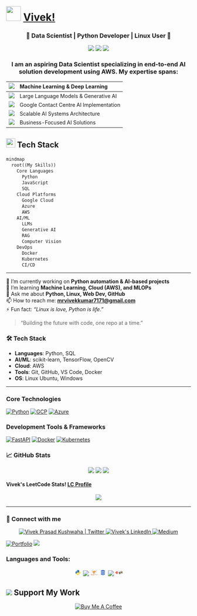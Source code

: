 <!--
**mrvivekkumar7171/mrvivekkumar7171** is a ✨ _special_ ✨ repository because its `README.md` (this file) appears on your GitHub profile.

Here are some ideas to get you started:

- 🔭 I’m currently working on ...
- 🌱 I’m currently learning ...
- 👯 I’m looking to collaborate on ...
- 🤔 I’m looking for help with ...
- 💬 Ask me about ...
- 📫 How to reach me: ...
- 😄 Pronouns: ...
- ⚡ Fun fact: ...
-->
<h1><img src="https://raw.githubusercontent.com/Tarikul-Islam-Anik/Animated-Fluent-Emojis/master/Emojis/People%20with%20professions/Man%20Technologist%20Light%20Skin%20Tone.png" width="40" height="40"> <a href="https://github.com/mrvivekkumar7171">Vivek!</a></h1>
<h3 align="center">🌟 Data Scientist | Python Developer | Linux User 🌟</h3>
<div align="center">
  <img src="https://img.shields.io/badge/AI-Engineering-blue?style=for-the-badge" />
  <img src="https://img.shields.io/badge/LLM-Enthusiast-green?style=for-the-badge" />
  <img src="https://img.shields.io/badge/Cloud-Solutions-orange?style=for-the-badge" />
</div>

<h3 align="center">I am an aspiring Data Scientist specializing in end-to-end AI solution development using AWS. My expertise spans:</h3>

| <img src="https://raw.githubusercontent.com/Tarikul-Islam-Anik/Animated-Fluent-Emojis/master/Emojis/Objects/Robot.png" width="20"> | Machine Learning & Deep Learning |
|:--:|:---|
| <img src="https://raw.githubusercontent.com/Tarikul-Islam-Anik/Animated-Fluent-Emojis/master/Emojis/Objects/Bar%20Chart.png" width="20"> | Large Language Models & Generative AI |
| <img src="https://raw.githubusercontent.com/Tarikul-Islam-Anik/Animated-Fluent-Emojis/master/Emojis/Objects/Counterclockwise%20Arrows%20Button.png" width="20"> | Google Contact Centre AI Implementation |
| <img src="https://raw.githubusercontent.com/Tarikul-Islam-Anik/Animated-Fluent-Emojis/master/Emojis/Objects/Direct%20Hit.png" width="20"> | Scalable AI Systems Architecture |
| <img src="https://raw.githubusercontent.com/Tarikul-Islam-Anik/Animated-Fluent-Emojis/master/Emojis/Objects/Light%20Bulb.png" width="20"> | Business-Focused AI Solutions |

## <img src="https://raw.githubusercontent.com/Tarikul-Islam-Anik/Animated-Fluent-Emojis/master/Emojis/Objects/Hammer%20and%20Wrench.png" width="25" height="25"> Tech Stack

```mermaid
mindmap
  root((My Skills))
    Core Languages
      Python
      JavaScript
      SQL
    Cloud Platforms
      Google Cloud
      Azure
      AWS
    AI/ML
      LLMs
      Generative AI
      RAG
      Computer Vision
    DevOps
      Docker
      Kubernetes
      CI/CD
```

---

🔭 I’m currently working on **Python automation & AI-based projects**  
🌱 I’m learning **Machine Learning, Cloud (AWS), and MLOPs**  
💬 Ask me about **Python, Linux, Web Dev, GitHub**  
📫 How to reach me: **mrvivekkumar7171@gmail.com**  
⚡ Fun fact: _“Linux is love, Python is life.”_ 
> “Building the future with code, one repo at a time.”  

### 🛠️ Tech Stack

- **Languages**: Python, SQL
- **AI/ML**: scikit-learn, TensorFlow, OpenCV  
- **Cloud**: AWS
- **Tools**: Git, GitHub, VS Code, Docker  
- **OS**: Linux Ubuntu, Windows

---

### Core Technologies
[![Python](https://img.shields.io/badge/Python-Expert-3776AB?style=flat-square&logo=python)](https://www.python.org/)
[![GCP](https://img.shields.io/badge/Google_Cloud-Specialist-4285F4?style=flat-square&logo=google-cloud)](https://cloud.google.com/)
[![Azure](https://img.shields.io/badge/Azure-Proficient-0089D6?style=flat-square&logo=microsoft-azure)](https://azure.microsoft.com/)

### Development Tools & Frameworks
[![FastAPI](https://img.shields.io/badge/FastAPI-Skilled-009688?style=flat-square&logo=fastapi)](https://fastapi.tiangolo.com/)
[![Docker](https://img.shields.io/badge/Docker-Advanced-2496ED?style=flat-square&logo=docker)](https://www.docker.com/)
[![Kubernetes](https://img.shields.io/badge/Kubernetes-Intermediate-326CE5?style=flat-square&logo=kubernetes)](https://kubernetes.io/)

### 📈 GitHub Stats

<p align="center">
  <img src="https://github-readme-streak-stats.herokuapp.com/?user=mrvivekkumar7171&theme=dark"/>
  <img src="https://github-readme-stats.vercel.app/api?username=mrvivekkumar7171&show_icons=true&theme=radical"/>
  <img src="https://github-readme-stats.vercel.app/api/top-langs/?username=mrvivekkumar7171&layout=compact&theme=github_dark" />
</p>

#### Vivek's LeetCode Stats! [LC Profile](https://leetcode.com/mrvivekkumar7171)
<p align="center">
  <img src="https://leetcard.jacoblin.cool/mrvivekkumar7171?font=roboto&ext=activity&hide=ranking"/>
</p>

---

### 📢 Connect with me
<p align="center">
<a href="https://x.com/VivekKumar7171"> <img alt="Vivek Prasad Kushwaha  | Twitter" width="22px" src="https://github.com/peterthehan/peterthehan/blob/ff2abc82ba18c42902a70c233d165c4e13c5a480/assets/twitter.svg" /> </a>
<a href="https://www.linkedin.com/in/Vivek-Kumar7171/"> <img alt="Vivek's LinkedIn" width="22px" src="https://github.com/peterthehan/peterthehan/blob/ff2abc82ba18c42902a70c233d165c4e13c5a480/assets/linkedin.svg" /> </a>
<a href="https://medium.com/@mrvivekkumar7171" target="_blank"> <img src="https://img.shields.io/badge/Medium-12100E?style=for-the-badge&logo=medium&logoColor=white" alt="Medium"/> </a>
  
[![Portfolio](https://img.shields.io/badge/-Portfolio-green)](https://thesoftmax.com/)
![](https://komarev.com/ghpvc/?username=mrvivekkumar7171&color=blue&style=flat&label=Views)
</p>


### Languages and Tools:
<p align="center">
<code><img height="20" src="https://raw.githubusercontent.com/github/explore/80688e429a7d4ef2fca1e82350fe8e3517d3494d/topics/python/python.png"></code>
<code><img height="20" src="https://avatars0.githubusercontent.com/u/21003710"></code>
<code><img height="20" src="https://raw.githubusercontent.com/github/explore/80688e429a7d4ef2fca1e82350fe8e3517d3494d/topics/tensorflow/tensorflow.png"></code>
<code><img height="20" src="https://raw.githubusercontent.com/github/explore/80688e429a7d4ef2fca1e82350fe8e3517d3494d/topics/sql/sql.png"></code>
<code><img height="20" src="https://avatars1.githubusercontent.com/u/21206976"></code>
<code><img height="20" src="https://raw.githubusercontent.com/github/explore/80688e429a7d4ef2fca1e82350fe8e3517d3494d/topics/git/git.png"></code>
</p>


## <img src="https://raw.githubusercontent.com/Tarikul-Islam-Anik/Animated-Fluent-Emojis/master/Emojis/Hand%20gestures/Handshake.png" width="40"> Support My Work
<div align="center">
  
[![Buy Me A Coffee](https://img.shields.io/badge/Buy_Me_A_Coffee-Support-FFDD00?style=for-the-badge&logo=buy-me-a-coffee&logoColor=black)](https://www.buymeacoffee.com/thesoftmax)
</div>

